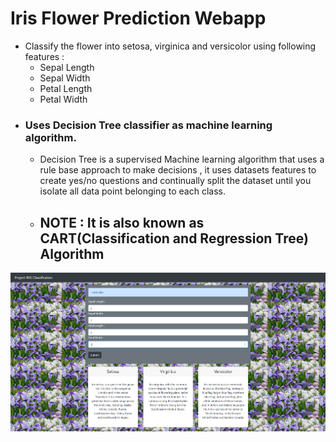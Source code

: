 # Iris Flower Prediction Webapp
* Classify the flower into setosa, virginica and versicolor  using following features :
  - Sepal Length
  - Sepal Width
  -  Petal Length
  -   Petal Width
* ### Uses Decision Tree classifier as machine learning algorithm.
  * Decision Tree is a supervised Machine learning algorithm that uses a rule base approach to make decisions , it uses datasets features to create yes/no questions and continually split the dataset until you isolate all data point belonging to each class.
 
  * ## NOTE : It is also known as CART(Classification and Regression Tree) Algorithm
  
![](https://github.com/Utshav-paudel/Iris-flower-calssification-webapp/blob/9b741c74d6365e78726bef1116c435625dce80d4/project%20demo.png)
